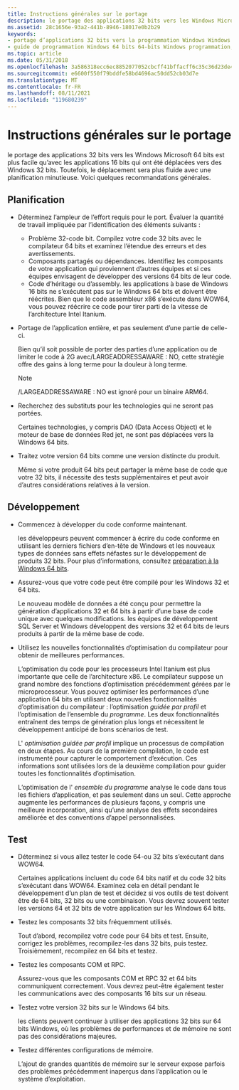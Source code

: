 ```yaml
---
title: Instructions générales sur le portage
description: le portage des applications 32 bits vers les Windows Microsoft 64 bits est plus facile qu’avec les applications 16 bits qui ont été déplacées vers des Windows 32 bits. Toutefois, le déplacement sera plus fluide avec une planification minutieuse. Voici quelques recommandations générales.
ms.assetid: 28c1656e-93a2-441b-8946-18017e0b2b29
keywords:
- portage d’applications 32 bits vers la programmation Windows Windows 64 bits de 64 bits
- guide de programmation Windows 64 bits 64-bits Windows programmation, indications de portage
ms.topic: article
ms.date: 05/31/2018
ms.openlocfilehash: 3a586318ecc6ec8852077052cbcff41bffacff6c35c36d23de4b020ce19f12af
ms.sourcegitcommit: e6600f550f79bddfe58bd4696ac50dd52cb03d7e
ms.translationtype: MT
ms.contentlocale: fr-FR
ms.lasthandoff: 08/11/2021
ms.locfileid: "119680239"
---
```

# <a name="general-porting-guidelines"></a>Instructions générales sur le portage

le portage des applications 32 bits vers les Windows Microsoft 64 bits est plus facile qu’avec les applications 16 bits qui ont été déplacées vers des Windows 32 bits. Toutefois, le déplacement sera plus fluide avec une planification minutieuse. Voici quelques recommandations générales.

## <a name="planning"></a>Planification

-   Déterminez l’ampleur de l’effort requis pour le port. Évaluer la quantité de travail impliquée par l’identification des éléments suivants :
    -   Problème 32-code bit. Compilez votre code 32 bits avec le compilateur 64 bits et examinez l’étendue des erreurs et des avertissements.
    -   Composants partagés ou dépendances. Identifiez les composants de votre application qui proviennent d’autres équipes et si ces équipes envisagent de développer des versions 64 bits de leur code.
    -   Code d’héritage ou d’assembly. les applications à base de Windows 16 bits ne s’exécutent pas sur le Windows 64 bits et doivent être réécrites. Bien que le code assembleur x86 s’exécute dans WOW64, vous pouvez réécrire ce code pour tirer parti de la vitesse de l’architecture Intel Itanium.
-   Portage de l’application entière, et pas seulement d’une partie de celle-ci.

    Bien qu’il soit possible de porter des parties d’une application ou de limiter le code à 2G avec/LARGEADDRESSAWARE : NO, cette stratégie offre des gains à long terme pour la douleur à long terme.

    > [!Note]  
    > /LARGEADDRESSAWARE : NO est ignoré pour un binaire ARM64.

     

-   Recherchez des substituts pour les technologies qui ne seront pas portées.

    Certaines technologies, y compris DAO (Data Access Object) et le moteur de base de données Red jet, ne sont pas déplacées vers la Windows 64 bits.

-   Traitez votre version 64 bits comme une version distincte du produit.

    Même si votre produit 64 bits peut partager la même base de code que votre 32 bits, il nécessite des tests supplémentaires et peut avoir d’autres considérations relatives à la version.

## <a name="development"></a>Développement

-   Commencez à développer du code conforme maintenant.

    les développeurs peuvent commencer à écrire du code conforme en utilisant les derniers fichiers d’en-tête de Windows et les nouveaux types de données sans effets néfastes sur le développement de produits 32 bits. Pour plus d’informations, consultez [préparation à la Windows 64 bits](getting-ready-for-64-bit-windows.md).

-   Assurez-vous que votre code peut être compilé pour les Windows 32 et 64 bits.

    Le nouveau modèle de données a été conçu pour permettre la génération d’applications 32 et 64 bits à partir d’une base de code unique avec quelques modifications. les équipes de développement SQL Server et Windows développent des versions 32 et 64 bits de leurs produits à partir de la même base de code.

-   Utilisez les nouvelles fonctionnalités d’optimisation du compilateur pour obtenir de meilleures performances.

    L’optimisation du code pour les processeurs Intel Itanium est plus importante que celle de l’architecture x86. Le compilateur suppose un grand nombre des fonctions d’optimisation précédemment gérées par le microprocesseur. Vous pouvez optimiser les performances d’une application 64 bits en utilisant deux nouvelles fonctionnalités d’optimisation du compilateur : l’optimisation *guidée par profil* et l’optimisation de l’ensemble du *programme*. Les deux fonctionnalités entraînent des temps de génération plus longs et nécessitent le développement anticipé de bons scénarios de test.

    L' *optimisation guidée par profil* implique un processus de compilation en deux étapes. Au cours de la première compilation, le code est instrumenté pour capturer le comportement d’exécution. Ces informations sont utilisées lors de la deuxième compilation pour guider toutes les fonctionnalités d’optimisation.

    L’optimisation de l' *ensemble du programme* analyse le code dans tous les fichiers d’application, et pas seulement dans un seul. Cette approche augmente les performances de plusieurs façons, y compris une meilleure incorporation, ainsi qu’une analyse des effets secondaires améliorée et des conventions d’appel personnalisées.

## <a name="testing"></a>Test

-   Déterminez si vous allez tester le code 64-ou 32 bits s’exécutant dans WOW64.

    Certaines applications incluent du code 64 bits natif et du code 32 bits s’exécutant dans WOW64. Examinez cela en détail pendant le développement d’un plan de test et décidez si vos outils de test doivent être de 64 bits, 32 bits ou une combinaison. Vous devrez souvent tester les versions 64 et 32 bits de votre application sur les Windows 64 bits.

-   Testez les composants 32 bits fréquemment utilisés.

    Tout d’abord, recompilez votre code pour 64 bits et test. Ensuite, corrigez les problèmes, recompilez-les dans 32 bits, puis testez. Troisièmement, recompilez en 64 bits et testez.

-   Testez les composants COM et RPC.

    Assurez-vous que les composants COM et RPC 32 et 64 bits communiquent correctement. Vous devrez peut-être également tester les communications avec des composants 16 bits sur un réseau.

-   Testez votre version 32 bits sur le Windows 64 bits.

    les clients peuvent continuer à utiliser des applications 32 bits sur 64 bits Windows, où les problèmes de performances et de mémoire ne sont pas des considérations majeures.

-   Testez différentes configurations de mémoire.

    L’ajout de grandes quantités de mémoire sur le serveur expose parfois des problèmes précédemment inaperçus dans l’application ou le système d’exploitation.

 

 




